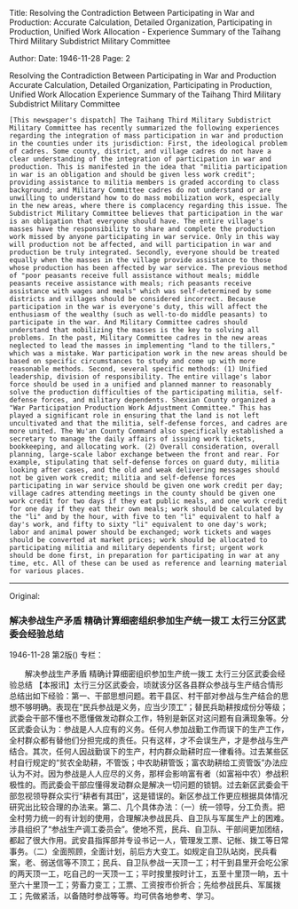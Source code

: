 Title: Resolving the Contradiction Between Participating in War and Production: Accurate Calculation, Detailed Organization, Participating in Production, Unified Work Allocation - Experience Summary of the Taihang Third Military Subdistrict Military Committee

Author:
Date: 1946-11-28
Page: 2

Resolving the Contradiction Between Participating in War and Production
    Accurate Calculation, Detailed Organization, Participating in Production, Unified Work Allocation
    Experience Summary of the Taihang Third Military Subdistrict Military Committee

    [This newspaper's dispatch] The Taihang Third Military Subdistrict Military Committee has recently summarized the following experiences regarding the integration of mass participation in war and production in the counties under its jurisdiction: First, the ideological problem of cadres. Some county, district, and village cadres do not have a clear understanding of the integration of participation in war and production. This is manifested in the idea that "militia participation in war is an obligation and should be given less work credit"; providing assistance to militia members is graded according to class background; and Military Committee cadres do not understand or are unwilling to understand how to do mass mobilization work, especially in the new areas, where there is complacency regarding this issue. The Subdistrict Military Committee believes that participation in the war is an obligation that everyone should have. The entire village's masses have the responsibility to share and complete the production work missed by anyone participating in war service. Only in this way will production not be affected, and will participation in war and production be truly integrated. Secondly, everyone should be treated equally when the masses in the village provide assistance to those whose production has been affected by war service. The previous method of "poor peasants receive full assistance without meals; middle peasants receive assistance with meals; rich peasants receive assistance with wages and meals" which was self-determined by some districts and villages should be considered incorrect. Because participation in the war is everyone's duty, this will affect the enthusiasm of the wealthy (such as well-to-do middle peasants) to participate in the war. And Military Committee cadres should understand that mobilizing the masses is the key to solving all problems. In the past, Military Committee cadres in the new areas neglected to lead the masses in implementing "land to the tillers," which was a mistake. War participation work in the new areas should be based on specific circumstances to study and come up with more reasonable methods. Second, several specific methods: (1) Unified leadership, division of responsibility. The entire village's labor force should be used in a unified and planned manner to reasonably solve the production difficulties of the participating militia, self-defense forces, and military dependents. Shexian County organized a "War Participation Production Work Adjustment Committee." This has played a significant role in ensuring that the land is not left uncultivated and that the militia, self-defense forces, and cadres are more united. The Wu'an County Command also specifically established a secretary to manage the daily affairs of issuing work tickets, bookkeeping, and allocating work. (2) Overall consideration, overall planning, large-scale labor exchange between the front and rear. For example, stipulating that self-defense forces on guard duty, militia looking after cases, and the old and weak delivering messages should not be given work credit; militia and self-defense forces participating in war service should be given one work credit per day; village cadres attending meetings in the county should be given one work credit for two days if they eat public meals, and one work credit for one day if they eat their own meals; work should be calculated by the "li" and by the hour, with five to ten "li" equivalent to half a day's work, and fifty to sixty "li" equivalent to one day's work; labor and animal power should be exchanged; work tickets and wages should be converted at market prices; work should be allocated to participating militia and military dependents first; urgent work should be done first, in preparation for participating in war at any time, etc. All of these can be used as reference and learning material for various places.



<hr /> 

Original: 


### 解决参战生产矛盾  精确计算细密组织参加生产统一拨工  太行三分区武委会经验总结

1946-11-28
第2版()
专栏：

　　解决参战生产矛盾
    精确计算细密组织参加生产统一拨工
    太行三分区武委会经验总结
    【本报讯】太行三分区武委会，顷就该分区各县群众参战与生产结合情形总结出如下经验：第一、干部思想问题。若干县区、村干部对参战与生产结合的思想不够明确。表现在“民兵参战是义务，应当少顶工”；替民兵助耕按成份分等级；武委会干部不懂也不愿懂做发动群众工作，特别是新区对这问题有自满现象等。分区武委会认为：参战是人人应有的义务。任何人参加战勤工作而误下的生产工作，全村群众都有替他们分担完成的责任。只有这样，才不会误生产，才是参战与生产结合。其次，任何人因战勤误下的生产，村内群众助耕时应一律看待。过去某些区村自行规定的“贫农全助耕，不管饭；中农助耕管饭；富农助耕给工资管饭”办法应认为不对。因为参战是人人应尽的义务，那样会影响富有者（如富裕中农）参战积极性的。而武委会干部应懂得发动群众是解决一切问题的锁钥。过去新区武委会干部忽视领导群众实行“耕者有其田”，这是错误的。新区参战工作更应根据具体情况研究出比较合理的办法来。第二、几个具体办法：（一）统一领导，分工负责。把全村劳力统一的有计划的使用，合理解决参战民兵、自卫队与军属生产上的困难。涉县组织了“参战生产调工委员会”。使地不荒，民兵、自卫队、干部间更加团结，都起了很大作用。武安县指挥部并专设书记一人，管理发工票、记帐、拨工等日常事务。（二）全面照顾，全面计划，前后方大变工。如规定自卫队站岗，民兵看案，老、弱送信等不顶工；民兵、自卫队参战一天顶一工；村干到县里开会吃公家的两天顶一工，吃自己的一天顶一工；平时按里按时计工，五至十里顶一晌，五十至六十里顶一工；劳畜力变工；工票、工资按市价折合；先给参战民兵、军属拨工；先做紧活，以备随时参战等等。均可供各地参考、学习。
